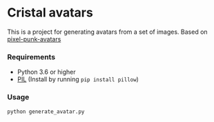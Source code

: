 # Cristal avatars

This is a project for generating avatars from a set of images.
Based on [pixel-punk-avatars](https://github.com/pixegami/pixel-punk-avatars)

### Requirements

* Python 3.6 or higher
* [PIL](https://pillow.readthedocs.io/en/stable/) (Install by running `pip install pillow`)

### Usage

```bash
python generate_avatar.py
```

